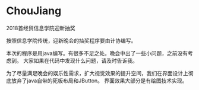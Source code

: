 # ChouJiang
2018首经贸信息学院迎新抽奖

按照信息学院传统，迎新晚会的抽奖程序要由计协编写。

本次的程序是用java编写。有很多不足之处。晚会中出了一些小问题，之前没有考虑到。
大家如果在代码中发现什么问题，请及时告诉我。

为了尽量满足晚会的娱乐性需求，扩大视觉效果的提升空间，我们在界面设计上彻底放弃了java自带的死板布局和JButton。
界面效果大部分是有绘图技术实现。
